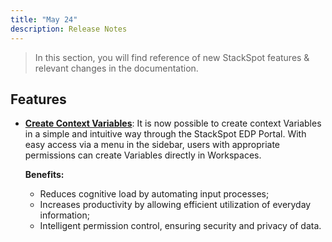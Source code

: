 ```yaml
---
title: "May 24"
description: Release Notes
---
```


> In this section, you will find reference of new StackSpot features & relevant changes in the documentation.

## **Features**

- [**Create Context Variables**](/en/home/account/organization/variables/create-variables): It is now possible to create context Variables in a simple and intuitive way through the StackSpot EDP Portal. With easy access via a menu in the sidebar, users with appropriate permissions can create Variables directly in Workspaces.

  **Benefits:**

    - Reduces cognitive load by automating input processes;
    - Increases productivity by allowing efficient utilization of everyday information;
    - Intelligent permission control, ensuring security and privacy of data.